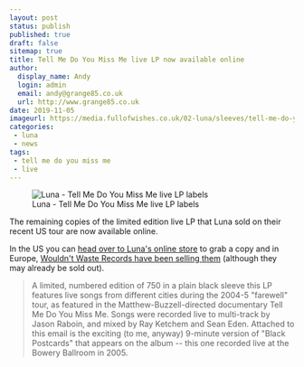 ```yaml
---
layout: post
status: publish
published: true
draft: false
sitemap: true
title: Tell Me Do You Miss Me live LP now available online
author:
  display_name: Andy
  login: admin
  email: andy@grange85.co.uk
  url: http://www.grange85.co.uk
date: 2019-11-05
imageurl: https://media.fullofwishes.co.uk/02-luna/sleeves/tell-me-do-you-miss-me-lp-label-comp.jpg
categories:
 - luna
 - news
tags:
 - tell me do you miss me
 - live
---
```

<figure class="caption aligncenter"><img src="https://media.fullofwishes.co.uk/02-luna/sleeves/tell-me-do-you-miss-me-lp-label-comp.jpg" alt="Luna - Tell Me Do You Miss Me live LP labels" /><figcaption class="caption-text">Luna - Tell Me Do You Miss Me live LP labels</figcaption></figure>

The remaining copies of the limited edition live LP that Luna sold on their recent US tour are now available online.

In the US you can [head over to Luna's online store](https://lunamusic.com/tell-me-do-you-miss-me) to grab a copy and in Europe, [Wouldn't Waste Records have been selling them](https://ww-records.com/store.html#!/products/luna-tell-me-do-you-miss-me) (although they may already be sold out).

> A limited, numbered edition of 750 in a plain black sleeve this LP features live songs from different cities during the 2004-5 "farewell" tour, as featured in the Matthew-Buzzell-directed documentary Tell Me Do You Miss Me. Songs were recorded live to multi-track by Jason Raboin, and mixed by Ray Ketchem and Sean Eden. Attached to this email is the exciting (to me, anyway) 9-minute version of "Black Postcards" that appears on the album -- this one recorded live at the Bowery Ballroom in 2005.
